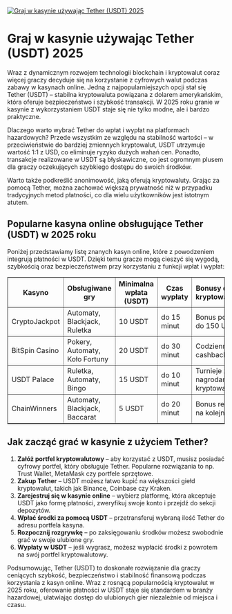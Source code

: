 [![Graj w kasynie używając Tether (USDT) 2025](https://123-caf.pages.dev/gitsignup.png)](https://vrmoo.ru/Bt82HjjY)

<h1>Graj w kasynie używając Tether (USDT) 2025</h1>  <p>Wraz z dynamicznym rozwojem technologii blockchain i kryptowalut coraz więcej graczy decyduje się na korzystanie z cyfrowych walut podczas zabawy w kasynach online. Jedną z najpopularniejszych opcji stał się Tether (USDT) – stabilna kryptowaluta powiązana z dolarem amerykańskim, która oferuje bezpieczeństwo i szybkość transakcji. W 2025 roku granie w kasynie z wykorzystaniem USDT staje się nie tylko modne, ale i bardzo praktyczne.</p>  <p>Dlaczego warto wybrać Tether do wpłat i wypłat na platformach hazardowych? Przede wszystkim ze względu na stabilność wartości – w przeciwieństwie do bardziej zmiennych kryptowalut, USDT utrzymuje wartość 1:1 z USD, co eliminuje ryzyko dużych wahań cen. Ponadto, transakcje realizowane w USDT są błyskawiczne, co jest ogromnym plusem dla graczy oczekujących szybkiego dostępu do swoich środków.</p>  <p>Warto także podkreślić anonimowość, jaką oferują kryptowaluty. Grając za pomocą Tether, można zachować większą prywatność niż w przypadku tradycyjnych metod płatności, co dla wielu użytkowników jest istotnym atutem.</p>  <h2>Popularne kasyna online obsługujące Tether (USDT) w 2025 roku</h2>  <p>Poniżej przedstawiamy listę znanych kasyn online, które z powodzeniem integrują płatności w USDT. Dzięki temu gracze mogą cieszyć się wygodą, szybkością oraz bezpieczeństwem przy korzystaniu z funkcji wpłat i wypłat:</p>  <table border="1" cellspacing="0" cellpadding="8">   <thead>     <tr>       <th>Kasyno</th>       <th>Obsługiwane gry</th>       <th>Minimalna wpłata (USDT)</th>       <th>Czas wypłaty</th>       <th>Bonusy dla graczy kryptowalutowych</th>     </tr>   </thead>   <tbody>     <tr>       <td>CryptoJackpot</td>       <td>Automaty, Blackjack, Ruletka</td>       <td>10 USDT</td>       <td>do 15 minut</td>       <td>Bonus powitalny do 150 USDT</td>     </tr>     <tr>       <td>BitSpin Casino</td>       <td>Pokery, Automaty, Koło Fortuny</td>       <td>20 USDT</td>       <td>do 30 minut</td>       <td>Codzienne cashbacki w USDT</td>     </tr>     <tr>       <td>USDT Palace</td>       <td>Ruletka, Automaty, Bingo</td>       <td>15 USDT</td>       <td>do 10 minut</td>       <td>Turnieje z nagrodami w kryptowalutach</td>     </tr>     <tr>       <td>ChainWinners</td>       <td>Automaty, Blackjack, Baccarat</td>       <td>5 USDT</td>       <td>do 20 minut</td>       <td>Bonus reload 50% na kolejne wpłaty</td>     </tr>   </tbody> </table>  <h2>Jak zacząć grać w kasynie z użyciem Tether?</h2>  <ol>   <li><strong>Załóż portfel kryptowalutowy</strong> – aby korzystać z USDT, musisz posiadać cyfrowy portfel, który obsługuje Tether. Popularne rozwiązania to np. Trust Wallet, MetaMask czy portfele sprzętowe.</li>   <li><strong>Zakup Tether</strong> – USDT możesz łatwo kupić na większości giełd kryptowalut, takich jak Binance, Coinbase czy Kraken.</li>   <li><strong>Zarejestruj się w kasynie online</strong> – wybierz platformę, która akceptuje USDT jako formę płatności, zweryfikuj swoje konto i przejdź do sekcji depozytów.</li>   <li><strong>Wpłać środki za pomocą USDT</strong> – przetransferuj wybraną ilość Tether do adresu portfela kasyna.</li>   <li><strong>Rozpocznij rozgrywkę</strong> – po zaksięgowaniu środków możesz swobodnie grać w swoje ulubione gry.</li>   <li><strong>Wypłaty w USDT</strong> – jeśli wygrasz, możesz wypłacić środki z powrotem na swój portfel kryptowalutowy.</li> </ol>  <p>Podsumowując, Tether (USDT) to doskonałe rozwiązanie dla graczy ceniących szybkość, bezpieczeństwo i stabilność finansową podczas korzystania z kasyn online. Wraz z rosnącą popularnością kryptowalut w 2025 roku, oferowanie płatności w USDT staje się standardem w branży hazardowej, ułatwiając dostęp do ulubionych gier niezależnie od miejsca i czasu.</p>